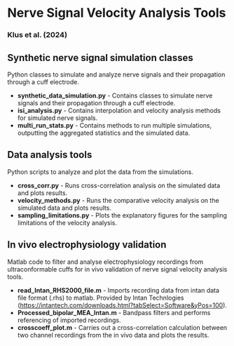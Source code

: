# Nerve Signal Velocity Analysis Tools
### Klus et al. (2024)

## Synthetic nerve signal simulation classes
Python classes to simulate and analyze nerve signals and their propagation through a cuff electrode.
- **synthetic_data_simulation.py** - Contains classes to simulate nerve signals and their propagation through a cuff electrode.
- **isi_analysis.py** - Contains interpolation and velocity analysis methods for simulated nerve signals.
- **multi_run_stats.py** - Contains methods to run multiple simulations, outputting the aggregated statistics and the simulated data.

## Data analysis tools
Python scripts to analyze and plot the data from the simulations.
- **cross_corr.py** - Runs cross-correlation analysis on the simulated data and plots results.
- **velocity_methods.py** - Runs the comparative velocity analysis on the simulated data and plots results.
- **sampling_limitations.py** - Plots the explanatory figures for the sampling limitations of the velocity analysis.

## In vivo electrophysiology validation
Matlab code to filter and analyse electrophysiology recordings from ultraconformable cuffs for in vivo validation of nerve signal velocity analysis tools.
- **read_Intan_RHS2000_file.m** - Imports recording data from intan data file format (.rhs) to matlab. Provided by Intan Technlogies (https://intantech.com/downloads.html?tabSelect=Software&yPos=100).
- **Processed_bipolar_MEA_Intan.m** - Bandpass filters and performs referencing of imported recordings.
- **crosscoeff_plot.m** - Carries out a cross-correlation calculation between two channel recordings from the in vivo data and plots the results.
